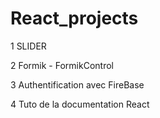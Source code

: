 # React_projects

1 SLIDER

2 Formik - FormikControl

3 Authentification avec FireBase

4 Tuto de la documentation React
